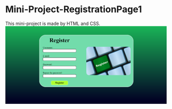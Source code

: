 # Mini-Project-RegistrationPage1
This mini-project is made by HTML and CSS.
![This is an image](https://github.com/PAIREN1383/Mini-Project-RegistrationPage1/blob/main/Rejestration%20page1%20img.PNG)
